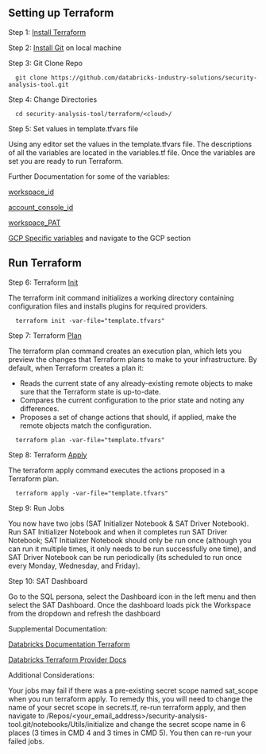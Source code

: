 ## Setting up Terraform

Step 1: [Install Terraform](https://developer.hashicorp.com/terraform/tutorials/aws-get-started/install-cli)

Step 2: [Install Git](https://git-scm.com/book/en/v2/Getting-Started-Installing-Git) on local machine

Step 3: Git Clone Repo
  ``` 
    git clone https://github.com/databricks-industry-solutions/security-analysis-tool.git
   ``` 
Step 4: Change Directories

  ```
    cd security-analysis-tool/terraform/<cloud>/
   ``` 

Step 5: Set values in template.tfvars file

Using any editor set the values in the template.tfvars file. The descriptions of all the variables are located in the variables.tf file. Once the variables are set you are ready to run Terraform.

Further Documentation for some of the variables:

[workspace_id](https://docs.gcp.databricks.com/workspace/workspace-details.html#workspace-instance-names-urls-and-ids)

[account_console_id](https://docs.gcp.databricks.com/administration-guide/account-settings/#locate-your-account-id)

[workspace_PAT](https://docs.gcp.databricks.com/dev-tools/auth.html#personal-access-tokens-for-users)

[GCP Specific variables](https://github.com/databricks-industry-solutions/security-analysis-tool/blob/main/docs/setup.md#authentication-information) and navigate to the GCP section

## Run Terraform

Step 6: Terraform [Init](https://developer.hashicorp.com/terraform/cli/commands/init)

The terraform init command initializes a working directory containing configuration files and installs plugins for required providers.

  ```
    terraform init -var-file="template.tfvars"
  ```

Step 7: Terraform [Plan](https://developer.hashicorp.com/terraform/cli/commands/plan)

The terraform plan command creates an execution plan, which lets you preview the changes that Terraform plans to make to your infrastructure. By default, when Terraform creates a plan it:

  * Reads the current state of any already-existing remote objects to make sure that the Terraform state is up-to-date.
  * Compares the current configuration to the prior state and noting any differences.
  * Proposes a set of change actions that should, if applied, make the remote objects match the configuration.

  ```
    terraform plan -var-file="template.tfvars"
  ```

Step 8: Terraform [Apply](https://developer.hashicorp.com/terraform/cli/commands/apply)

The terraform apply command executes the actions proposed in a Terraform plan.

  ```
    terraform apply -var-file="template.tfvars"
  ```

Step 9: Run Jobs

You now have two jobs (SAT Initializer Notebook & SAT Driver Notebook). Run SAT Initializer Notebook and when it completes run SAT Driver Notebook; SAT Initializer Notebook should only be run once (although you can run it multiple times, it only needs to be run successfully one time), and SAT Driver Notebook can be run periodically (its scheduled to run once every Monday, Wednesday, and Friday). 

Step 10: SAT Dashboard

Go to the SQL persona, select the Dashboard icon in the left menu and then select the SAT Dashboard. Once the dashboard loads pick the Workspace from the dropdown and refresh the dashboard

Supplemental Documentation:

[Databricks Documentation Terraform](https://docs.databricks.com/dev-tools/terraform/index.html)

[Databricks Terraform Provider Docs](https://registry.terraform.io/providers/databricks/databricks/latest/docs)

Additional Considerations:

Your jobs may fail if there was a pre-existing secret scope named sat_scope when you run terraform apply. To remedy this, you will need to change the name of your secret scope in secrets.tf, re-run terraform apply, and then navigate to /Repos/<your_email_address>/security-analysis-tool.git/notebooks/Utils/initialize and change the secret scope name in  6 places (3 times in CMD 4 and 3 times in CMD 5). You then can re-run your failed jobs.
